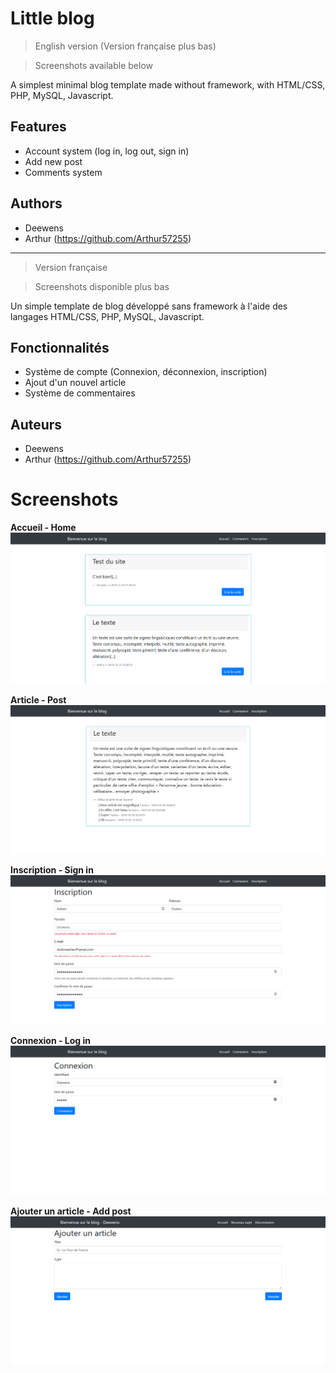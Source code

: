 # Little blog

> English version (Version française plus bas)

> Screenshots available below

A simplest minimal blog template made without framework, with HTML/CSS, PHP, MySQL, Javascript.

## Features
* Account system (log in, log out, sign in)
* Add new post
* Comments system

## Authors
* Deewens
* Arthur (https://github.com/Arthur57255)

---

> Version française

> Screenshots disponible plus bas

Un simple template de blog développé sans framework à l'aide des langages HTML/CSS, PHP, MySQL, Javascript.

## Fonctionnalités
* Système de compte (Connexion, déconnexion, inscription)
* Ajout d'un nouvel article
* Système de commentaires

## Auteurs
* Deewens
* Arthur (https://github.com/Arthur57255)

# Screenshots

**Accueil - Home**
![Home](./project_img/php_accueil.png)

**Article - Post**
![Post](./project_img/php_lire-la-suite.png)

**Inscription - Sign in**
![SignIn](./project_img/php_inscription.png)

**Connexion - Log in**
![LogIn](./project_img/php_connexion.png)

**Ajouter un article - Add post**
![AddPost](./project_img/php_ajout-article.png)
